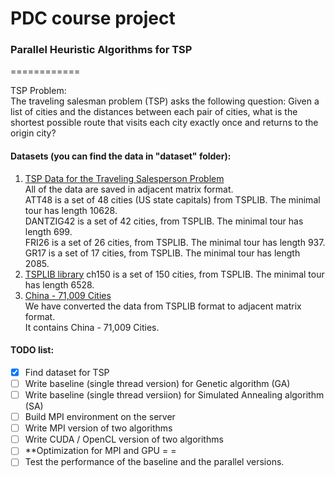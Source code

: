 # PDC course project 
### Parallel Heuristic Algorithms for TSP
============

TSP Problem:  
The traveling salesman problem (TSP) asks the following question: 
Given a list of cities and the distances between each pair of cities, what is the shortest possible route that visits each city exactly once and returns to the origin city?

#### Datasets (you can find the data in "dataset" folder):  
1. [TSP Data for the Traveling Salesperson Problem](https://people.sc.fsu.edu/~jburkardt/datasets/tsp/tsp.html)  
    All of the data are saved in adjacent matrix format.  
    ATT48 is a set of 48 cities (US state capitals) from TSPLIB. The minimal tour has length 10628.  
    DANTZIG42 is a set of 42 cities, from TSPLIB. The minimal tour has length 699.  
    FRI26 is a set of 26 cities, from TSPLIB. The minimal tour has length 937.  
    GR17 is a set of 17 cities, from TSPLIB. The minimal tour has length 2085.  
2. [TSPLIB library](http://comopt.ifi.uni-heidelberg.de/software/TSPLIB95/tsp/)
    ch150 is a set of 150 cities, from TSPLIB. The minimal tour has length 6528.
3. [China - 71,009 Cities](http://www.math.uwaterloo.ca/tsp/world/chlog.html)  
    We have converted the data from TSPLIB format to adjacent matrix format.  
    It contains China - 71,009 Cities.  

#### TODO list:
- [x] Find dataset for TSP
- [ ] Write baseline (single thread version) for Genetic algorithm (GA)
- [ ] Write baseline (single thread versiion) for Simulated Annealing algorithm (SA)
- [ ] Build MPI environment on the server
- [ ] Write MPI version of two algorithms
- [ ] Write CUDA / OpenCL version of two algorithms
- [ ] **Optimization for MPI and GPU = =
- [ ] Test the performance of the baseline and the parallel versions.
